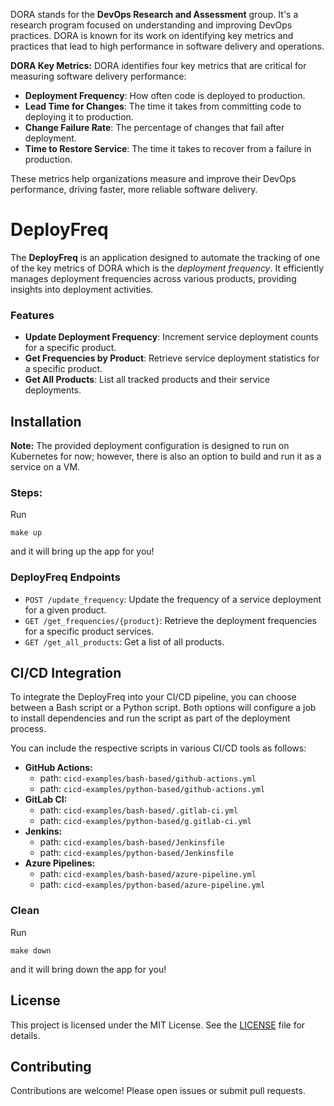DORA stands for the **DevOps Research and Assessment** group. It's a research program focused on understanding and improving DevOps practices. DORA is known for its work on identifying key metrics and practices that lead to high performance in software delivery and operations.

**DORA Key Metrics:** DORA identifies four key metrics that are critical for measuring software delivery performance:
   - **Deployment Frequency**: How often code is deployed to production.
   - **Lead Time for Changes**: The time it takes from committing code to deploying it to production.
   - **Change Failure Rate**: The percentage of changes that fail after deployment.
   - **Time to Restore Service**: The time it takes to recover from a failure in production.

These metrics help organizations measure and improve their DevOps performance, driving faster, more reliable software delivery.

# DeployFreq 

The **DeployFreq** is an application designed to automate the tracking of one of the key metrics of DORA which is the *deployment frequency*. It efficiently manages deployment frequencies across various products, providing insights into deployment activities.

### Features
- **Update Deployment Frequency**: Increment service deployment counts for a specific product.
- **Get Frequencies by Product**: Retrieve service deployment statistics for a specific product.
- **Get All Products**: List all tracked products and their service deployments.

## Installation

**Note:** The provided deployment configuration is designed to run on Kubernetes for now; however, there is also an option to build and run it as a service on a VM.

### Steps: 
Run 
```   
make up
```   
and it will bring up the app for you!

### DeployFreq Endpoints
- `POST /update_frequency`: Update the frequency of a service deployment for a given product.   
- `GET /get_frequencies/{product}`: Retrieve the deployment frequencies for a specific product services.   
- `GET /get_all_products`: Get a list of all products.

## CI/CD Integration

To integrate the DeployFreq into your CI/CD pipeline, you can choose between a Bash script or a Python script. Both options will configure a job to install dependencies and run the script as part of the deployment process.   

You can include the respective scripts in various CI/CD tools as follows:
- **GitHub Actions:**  
  - path: `cicd-examples/bash-based/github-actions.yml`  
  - path: `cicd-examples/python-based/github-actions.yml`    
- **GitLab CI:**
  - path: `cicd-examples/bash-based/.gitlab-ci.yml`    
  - path: `cicd-examples/python-based/g.gitlab-ci.yml`     
- **Jenkins:**
  - path: `cicd-examples/bash-based/Jenkinsfile`    
  - path: `cicd-examples/python-based/Jenkinsfile`   
- **Azure Pipelines:**
  - path: `cicd-examples/bash-based/azure-pipeline.yml` 
  - path: `cicd-examples/python-based/azure-pipeline.yml`   

### Clean 

Run 
```   
make down  
```   
and it will bring down the app for you!

## License

This project is licensed under the MIT License. See the [LICENSE](LICENSE) file for details.


## Contributing
Contributions are welcome! Please open issues or submit pull requests.
